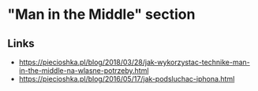 # "Man in the Middle" section

## Links
* https://piecioshka.pl/blog/2018/03/28/jak-wykorzystac-technike-man-in-the-middle-na-wlasne-potrzeby.html
* https://piecioshka.pl/blog/2016/05/17/jak-podsluchac-iphona.html
